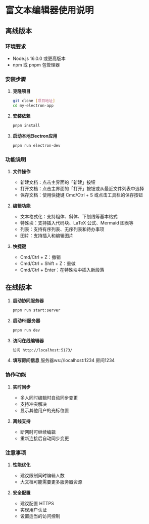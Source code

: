 # 富文本编辑器使用说明

## 离线版本

### 环境要求

- Node.js 16.0.0 或更高版本
- npm 或 pnpm 包管理器

### 安装步骤

1. **克隆项目**
   ```bash
   git clone [项目地址]
   cd my-electron-app
   ```

2. **安装依赖**
   ```bash
   pnpm install
   ```

3. **启动本地Electron应用**
   ```bash
   pnpm run electron-dev
   ```

### 功能说明

1. **文件操作**
   - 新建文档：点击主界面的「新建」按钮
   - 打开文档：点击主界面的「打开」按钮或从最近文件列表中选择
   - 保存文档：使用快捷键 Cmd/Ctrl + S 或点击工具栏的保存按钮

2. **编辑功能**
   - 文本格式化：支持粗体、斜体、下划线等基本格式
   - 特殊块：支持插入代码块、LaTeX 公式、Mermaid 图表等
   - 列表：支持有序列表、无序列表和待办事项
   - 图片：支持插入和编辑图片

3. **快捷键**
   - Cmd/Ctrl + Z：撤销
   - Cmd/Ctrl + Shift + Z：重做
   - Cmd/Ctrl + Enter：在特殊块中插入新段落

## 在线版本
1. **启动协同服务器**
   ```bash
   pnpm run start:server
   ```
2. **启动FE服务器**
   ```bash
   pnpm run dev
   
   ```
3. **访问在线编辑器**
   ```bash
   访问 http://localhost:5173/
   ```
4. **填写房间信息**
   服务器ws://localhost:1234 房间1234

### 协作功能

1. **实时同步**
   - 多人同时编辑时自动同步变更
   - 支持冲突解决
   - 显示其他用户的光标位置

2. **离线支持**
   - 断网时可继续编辑
   - 重新连接后自动同步变更

### 注意事项

1. **性能优化**
   - 建议限制同时编辑人数
   - 大文档可能需要更多服务器资源

2. **安全配置**
   - 建议配置 HTTPS
   - 实现用户认证
   - 设置适当的访问控制